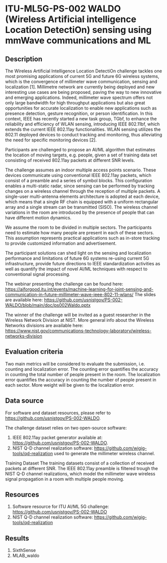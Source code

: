 # ITU-ML5G-PS-002 WALDO (Wireless Artificial intelligence Location DetectiOn) sensing using mmWave communications and ML

## Description
The Wireless Artificial Intelligence Location DetectiOn challenge tackles one most promising applications of current 5G and future 6G wireless systems, which is the convergence of millimeter wave communication, sensing and localization [1]. Millimetre network are currently being deployed and new interesting use cases are being proposed, paving the way to new innovative and emerging applications. Indeed, millimeter wave spectrum offers not only large bandwidth for high throughput applications but also great opportunities for accurate localization to enable new applications such as presence detection, gesture recognition, or person identification. In this context, IEEE has recently started a new task group, TGbf, to enhance the reliability and efficiency of WLAN sensing, introducing IEEE 802.11bf, which extends the current IEEE 802.11ay functionalities. WLAN sensing utilizes the 802.11 deployed devices to conduct tracking and monitoring, thus alleviating the need for specific monitoring devices [2].

Participants are challenged to propose an AI/ML algorithm that estimates the location of moving targets, e.g. people, given a set of training data set consisting of received 802.11ay packets at different SNR levels.

The challenge assumes an indoor multiple access points scenario. These devices communicate using conventional IEEE 802.11ay packets, which consist of a preamble and a series of symbol blocks. This configuration enables a multi-static radar, since sensing can be performed by tracking changes on a wireless channel through the reception of multiple packets. A single-user multi-antenna elements architecture is adopted at each device, which means that a single RF chain is equipped with a uniform rectangular array and a single stream can be transmitted (SISO). The wireless channel variations in the room are introduced by the presence of people that can have different motion dynamics.

We assume the room to be divided in multiple sectors. The participants need to estimate how many people are present in each of these sectors. This assumption represents practical applications such as in-store tracking to provide customized information and advertisement.

The participant solutions can shed light on the sensing and localization performance and limitations of future 6G systems re-using current 5G infrastructure, provide future directions to IEEE standardization activities as well as quantify the impact of novel AI/ML techniques with respect to conventional signal processing.

The webinar presenting the challenge can be found here: https://aiforgood.itu.int/events/machine-learning-for-joint-sensing-and-communication-in-future-millimeter-wave-ieee-802-11-wlans/
The slides are available here: https://github.com/usnistgov/PS-002-WALDO/blob/main/doc/ps002Waldo.pptx

The winner of the challenge will be invited as a guest researcher in the Wireless Network Division at NIST.
More general info about the Wireless Networks divisions are available here:
https://www.nist.gov/communications-technology-laboratory/wireless-networks-division


## Evaluation criteria

Two main metrics will be considered to evaluate the submission, i.e. counting and localization error. The counting error quantifies the accuracy in counting the total number of people present in the room. The localization error quantifies the accuracy in counting the number of people present in each sector. More weight will be given to the localization error.

## Data source
For software and dataset resources, please refer to https://github.com/usnistgov/PS-002-WALDO.

The challenge dataset relies on two open-source software:

1. IEEE 802.11ay packet generator available at: https://github.com/usnistgov/PS-002-WALDO.
2. NIST Q-D channel realization software: https://github.com/wigig-tools/qd-realization used to generate the millimeter wireless channel.

Training Dataset
The training datasets consist of a collection of received packets at different SNR. The IEEE 802.11ay preamble is filtered trough the NIST Q-D channel realizations, which model the millimeter wave wireless signal propagation in a room with multiple people moving.

## Resources
1. Software resource for ITU AI/ML 5G challenge: https://github.com/usnistgov/PS-002-WALDO
2. NIST Q-D channel realization software: https://github.com/wigig-tools/qd-realization

## Results
1. SixthSense
2. MLAB_waldo
